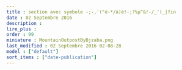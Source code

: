 ```yaml
---
title : section avec symbole -;-,'("é-*/à)è!-;?%µ^&!-/_'(_|fin
date : 02 Septembre 2016
description : 
lire_plus : 
order : 99
miniature : MountainOutpostByBjzaba.png
last_modified : 02 Septembre 2016 02-08-28
model : ["default"]
sort_items : ["date-publication"]
---
```

